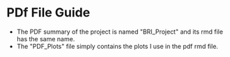 # PDf File Guide
- The PDF summary of the project is named "BRI_Project" and its rmd file has the same name. 
- The "PDF_Plots" file simply contains the plots I use in the pdf rmd file. 

